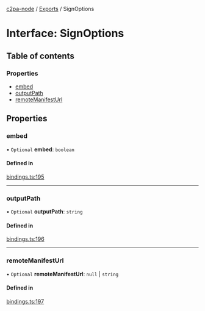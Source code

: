 [c2pa-node](../README.md) / [Exports](../modules.md) / SignOptions

# Interface: SignOptions

## Table of contents

### Properties

- [embed](SignOptions.md#embed)
- [outputPath](SignOptions.md#outputpath)
- [remoteManifestUrl](SignOptions.md#remotemanifesturl)

## Properties

### embed

• `Optional` **embed**: `boolean`

#### Defined in

[bindings.ts:195](https://github.com/contentauth/c2pa-node/blob/a776a47/js-src/bindings.ts#L195)

___

### outputPath

• `Optional` **outputPath**: `string`

#### Defined in

[bindings.ts:196](https://github.com/contentauth/c2pa-node/blob/a776a47/js-src/bindings.ts#L196)

___

### remoteManifestUrl

• `Optional` **remoteManifestUrl**: ``null`` \| `string`

#### Defined in

[bindings.ts:197](https://github.com/contentauth/c2pa-node/blob/a776a47/js-src/bindings.ts#L197)
